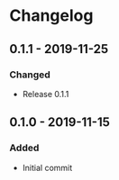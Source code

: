 # Changelog

## 0.1.1 - 2019-11-25
### Changed
- Release 0.1.1

## 0.1.0 - 2019-11-15
### Added
- Initial commit